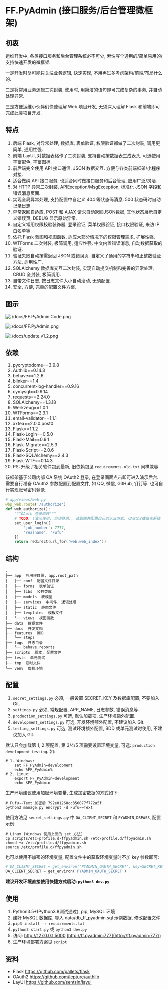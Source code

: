 # FF.PyAdmin (接口服务/后台管理微框架)

## 初衷

运维开发中, 各类接口服务和后台管理系统必不可少, 索性写个通用的/简单易用的/支持快速开发的微框架.

一是开发时尽可能只关注业务逻辑, 快速实现, 不用再过多考虑架构/前端/布局什么的.

二是将常用业务逻辑二次封装, 使用时, 用简洁的语句即可完成复杂的事务, 并自动处理异常.

三是方便运维小伙伴们快速理解 Web 项目开发, 无须深入理解 Flask 和前端即可完成此类项目开发.

## 特点

1. 后端 Flask, 对异常处理, 数据库, 表单验证, 权限验证都做了二次封装, 调用更简单, 通用性强.
2. 前端 LayUI, 对数据表格作了二次封装, 支持自动按数据表生成表头, 可选使用. 丰富配色, 丰富图标.
3. 前后端完全使用 API 接口通信, JSON 数据交互. 方便与各类前端框架/小程序对接.
4. 适合做纯 API 接口服务, 也适合同时做接口服务和后台管理, 应用广泛/灵活.
5. 对 HTTP 异常二次封装, APIException/MsgException, 标准化 JSON 字段和错误消息页面.
6. 实现全局异常处理, 支持配置中自定义 404 等状态码消息. 500 状态码时自动记录日志.
7. 异常返回自适应, POST 和 AJAX 请求自动返回JSON数据, 其他状态展示自定义错误页, DEBUG 显示原始异常.
8. 自定义常用权限校验装饰器, 登录验证, 菜单权限验证, 接口权限验证, 来访 IP 白名单等.
9. 依托 Flask 蓝图和视图函数, 适应大部分情况下的权限管理需求. 扩展性强.
10. WTForms 二次封装, 极简调用, 适应性强. 中文内置错误消息, 自动数据获取的验证.
11. 验证失败自动按需返回 JSON 或错误页. 自定义了通用的字符串和正整数验证方法, 适用性广.
12. SQLAlchemy 数据库交互二次封装, 实现自动提交机制和完善的异常处理, CRUD 全封装, 极简调用.
14. 自带文件日志, 按日志文件大小自动滚动, 无须配置.
15. 安全, 方便, 完善的配置文件方案.

## 图示

![./docs/FF.PyAdmin.Code.png](./docs/FF.PyAdmin.Code.png)

![./docs/FF.PyAdmin.png](./docs/FF.PyAdmin.png)

![./docs/update.v1.2.png](./docs/update.v1.2.png)

## 依赖

1. pycryptodome==3.9.8
2. Authlib==0.14.3
3. behave==1.2.6
4. blinker==1.4
5. concurrent-log-handler==0.9.16
6. cymysql==0.9.14
7. requests==2.24.0
8. SQLAlchemy==1.3.18
9. Werkzeug==1.0.1
10. WTForms==2.3.1
11. email-validator==1.1.1
12. xxtea==2.0.0.post0
13. Flask==1.1.2
14. Flask-Login==0.5.0
15. Flask-Mail==0.9.1
16. Flask-Migrate==2.5.3
17. Flask-Script==2.0.6
18. Flask-SQLAlchemy==2.4.3
19. Flask-WTF==0.14.3
20. PS: 升级了相关软件包到最新, 旧依赖包见 `requirements.old.txt` 同样兼容.

该框架基于公司内部 OA 系统 OAuth2 登录, 在登录画面点击即可进入演示后台. 需要自行准备 OAuth2 参数配置到配置文件, 如 QQ, 微信, GitHub, 钉钉等. 也可自行实现账号密码登录.

```python
# app/views/web.py
@bp_web.route('/authorize')
def web_authorize():
    """OAuth 登录跳转"""
    # TODO: (演示使用, 自动登录), 请删除并配置自己的认证方式, OAuth2或账密系统
    set_user_login({
        'job_number': 7777,
        'realname': 'Fufu'
    })
    return redirect(url_for('web.web_index'))
```



## 结构

    .
    ├── app  应用根目录, app.root_path
    │   ├── conf  配置文件目录
    │   ├── forms  表单验证
    │   ├── libs  公共类库
    │   ├── models  表模型
    │   ├── services  中间件, 逻辑处理
    │   ├── static  静态文件
    │   ├── templates  模板文件
    │   └── views  视图函数
    ├── data  数据文件
    ├── docs  开发文档
    ├── features  BDD
    │   └── steps
    ├── logs  日志目录
    │   └── behave.reports
    ├── scripts  脚本, 配置文件
    ├── tests  单元测试
    ├── tmp  临时文件
    └── venv  虚拟环境

## 配置

1. `secret_settings.py` 必须, 一般设置 SECRET_KEY 及数据库配置, 不要加入 Git.
2. `settings.py` 必须, 常规配置, APP_NAME, 日志参数, 错误消息等.
3. `production_settings.py` 可选, 默认加载项, 生产环境额外配置.
4. `development_settings.py` 可选, 开发环境额外配置, 不建议加入 Git.
5. `testing_settings.py` 可选, 测试环境额外配置, BDD 或单元测试时使用, 不建议加入 Git.

默认只会加载第 1, 2 项配置, 第 3/4/5 项需要设置环境变量, 可选: `production` `development` `testing`. 如:

```shell
# 1. Windows:
	set FF_PyAdmin=development
	echo %FF_PyAdmin%
# 2. Linux:
	export FF_PyAdmin=development
	echo $FF_PyAdmin
```

生产环境建议使用加密环境变量, 生成加密数据的方式如下:

```shell
# Fufu~~Text 加密后 792e01268cc350077f772a5f
python3 manage.py encrypt -d Fufu~~Text
```

使用方法见 `secret_settings.py` 中 `OA_CLIENT_SECRET` 和 `PYADMIN_DBPASS`, 配置示例:

```shell
# Linux (Windows 使用上面的 set 方法)
cp scripts/etc-profile.d-ffpyadmin.sh /etc/profile.d/ffpyadmin.sh
chmod +x /etc/profile.d/ffpyadmin.sh
source /etc/profile.d/ffpyadmin.sh
```

也可以使用不加密的环境变量, 配置文件中的获取环境变量时不加 key 参数即可:

```python
# OA_CLIENT_SECRET = get_environ('PYADMIN_OAUTH_SECRET', key=SECRET_KEY)
OA_CLIENT_SECRET = get_environ('PYADMIN_OAUTH_SECRET')
```

**建议开发环境直接使用快捷方式启动: `python3 dev.py`**

## 使用

1. Python3.5+(Python3.8测试通过), pip, MySQL 环境
2. 建好 MySQL 数据库, 导入 data/db_ff_pyadmin.sql 示例数据, 修改配置文件
3. `pip3 install -r requirements.txt`
4. `python3 start.py` 或 `python3 dev.py`
5. 访问: http://127.0.0.1:5000  [http://ff.pyadmin:777](http://ff.pyadmin:777/)
6. 生产环境部署方案见 `script`

## 资料

- Flask https://github.com/pallets/flask
- OAuth2 https://github.com/lepture/authlib
- LayUI https://github.com/sentsin/layui
